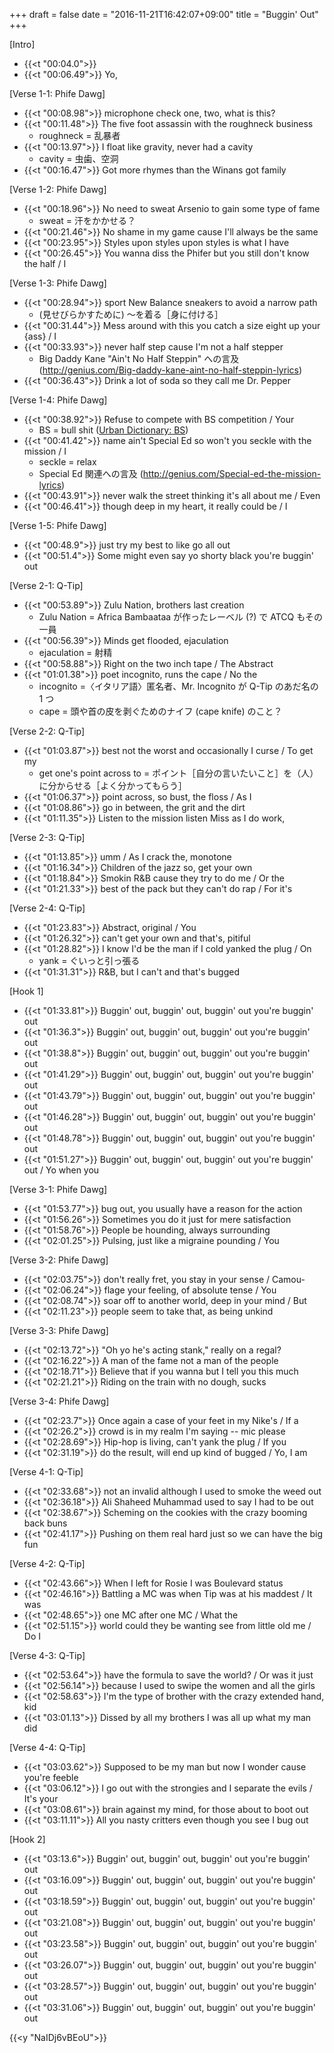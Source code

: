 +++
draft = false
date = "2016-11-21T16:42:07+09:00"
title = "Buggin' Out"
+++

[Intro]

* {{<t "00:04.0">}}
* {{<t "00:06.49">}} Yo,

[Verse 1-1: Phife Dawg]  

* {{<t "00:08.98">}} microphone check one, two, what is this?  
* {{<t "00:11.48">}} The five foot assassin with the roughneck business  
    * roughneck = 乱暴者
* {{<t "00:13.97">}} I float like gravity, never had a cavity  
    * cavity = 虫歯、空洞
* {{<t "00:16.47">}} Got more rhymes than the Winans got family  

[Verse 1-2: Phife Dawg]  

* {{<t "00:18.96">}} No need to sweat Arsenio to gain some type of fame  
    * sweat = 汗をかかせる？
* {{<t "00:21.46">}} No shame in my game cause I'll always be the same  
* {{<t "00:23.95">}} Styles upon styles upon styles is what I have  
* {{<t "00:26.45">}} You wanna diss the Phifer but you still don't know the half / I 

[Verse 1-3: Phife Dawg]  

* {{<t "00:28.94">}} sport New Balance sneakers to avoid a narrow path  
    * (見せびらかすために) ～を着る［身に付ける］
* {{<t "00:31.44">}} Mess around with this you catch a size eight up your {ass} / I 
* {{<t "00:33.93">}} never half step cause I'm not a half stepper  
    * Big Daddy Kane "Ain't No Half Steppin" への言及 (http://genius.com/Big-daddy-kane-aint-no-half-steppin-lyrics)
* {{<t "00:36.43">}} Drink a lot of soda so they call me Dr. Pepper  

[Verse 1-4: Phife Dawg]  

* {{<t "00:38.92">}} Refuse to compete with BS competition / Your 
    * BS = bull shit ([Urban Dictionary: BS](http://www.urbandictionary.com/define.php?term=BS))
* {{<t "00:41.42">}} name ain't Special Ed so won't you seckle with the mission / I 
    * seckle = relax
    * Special Ed 関連への言及 (http://genius.com/Special-ed-the-mission-lyrics)
* {{<t "00:43.91">}} never walk the street thinking it's all about me / Even 
* {{<t "00:46.41">}} though deep in my heart, it really could be / I 

[Verse 1-5: Phife Dawg]  

* {{<t "00:48.9">}} just try my best to like go all out  
* {{<t "00:51.4">}} Some might even say yo shorty black you're buggin' out  
  
[Verse 2-1: Q-Tip]  

* {{<t "00:53.89">}} Zulu Nation, brothers last creation  
    * Zulu Nation = Africa Bambaataa が作ったレーベル (?) で ATCQ もその一員
* {{<t "00:56.39">}} Minds get flooded, ejaculation  
    * ejaculation = 射精
* {{<t "00:58.88">}} Right on the two inch tape / The Abstract 
* {{<t "01:01.38">}} poet incognito, runs the cape / No the 
    * incognito =〈イタリア語〉匿名者、Mr. Incognito が Q-Tip のあだ名の 1 つ
    * cape = 頭や首の皮を剥ぐためのナイフ (cape knife) のこと？

[Verse 2-2: Q-Tip]  

* {{<t "01:03.87">}} best not the worst and occasionally I curse / To get my 
    * get one's point across to = ポイント［自分の言いたいこと］を（人）に分からせる［よく分かってもらう］
* {{<t "01:06.37">}} point across, so bust, the floss / As I 
* {{<t "01:08.86">}} go in between, the grit and the dirt  
* {{<t "01:11.35">}} Listen to the mission listen Miss as I do work,

[Verse 2-3: Q-Tip]  

* {{<t "01:13.85">}} umm / As I crack the, monotone  
* {{<t "01:16.34">}} Children of the jazz so, get your own  
* {{<t "01:18.84">}} Smokin R&B cause they try to do me / Or the 
* {{<t "01:21.33">}} best of the pack but they can't do rap / For it's 

[Verse 2-4: Q-Tip]  

* {{<t "01:23.83">}} Abstract, original / You 
* {{<t "01:26.32">}} can't get your own and that's, pitiful  
* {{<t "01:28.82">}} I know I'd be the man if I cold yanked the plug / On 
    * yank = ぐいっと引っ張る
* {{<t "01:31.31">}} R&B, but I can't and that's bugged  
  
[Hook 1]  

* {{<t "01:33.81">}} Buggin' out, buggin' out, buggin' out you're buggin' out  
* {{<t "01:36.3">}} Buggin' out, buggin' out, buggin' out you're buggin' out  
* {{<t "01:38.8">}} Buggin' out, buggin' out, buggin' out you're buggin' out  
* {{<t "01:41.29">}} Buggin' out, buggin' out, buggin' out you're buggin' out  
* {{<t "01:43.79">}} Buggin' out, buggin' out, buggin' out you're buggin' out  
* {{<t "01:46.28">}} Buggin' out, buggin' out, buggin' out you're buggin' out  
* {{<t "01:48.78">}} Buggin' out, buggin' out, buggin' out you're buggin' out  
* {{<t "01:51.27">}} Buggin' out, buggin' out, buggin' out you're buggin' out / Yo when you 
  
[Verse 3-1: Phife Dawg]  

* {{<t "01:53.77">}} bug out, you usually have a reason for the action  
* {{<t "01:56.26">}} Sometimes you do it just for mere satisfaction  
* {{<t "01:58.76">}} People be hounding, always surrounding  
* {{<t "02:01.25">}} Pulsing, just like a migraine pounding / You 

[Verse 3-2: Phife Dawg]  

* {{<t "02:03.75">}} don't really fret, you stay in your sense / Camou- 
* {{<t "02:06.24">}} flage your feeling, of absolute tense / You 
* {{<t "02:08.74">}} soar off to another world, deep in your mind / But 
* {{<t "02:11.23">}} people seem to take that, as being unkind  

[Verse 3-3: Phife Dawg]  

* {{<t "02:13.72">}} "Oh yo he's acting stank," really on a regal?  
* {{<t "02:16.22">}} A man of the fame not a man of the people  
* {{<t "02:18.71">}} Believe that if you wanna but I tell you this much  
* {{<t "02:21.21">}} Riding on the train with no dough, sucks  

[Verse 3-4: Phife Dawg]  

* {{<t "02:23.7">}} Once again a case of your feet in my Nike's / If a 
* {{<t "02:26.2">}} crowd is in my realm I'm saying -- mic please  
* {{<t "02:28.69">}} Hip-hop is living, can't yank the plug / If you 
* {{<t "02:31.19">}} do the result, will end up kind of bugged / Yo, I am 
  
[Verse 4-1: Q-Tip]  

* {{<t "02:33.68">}} not an invalid although I used to smoke the weed out  
* {{<t "02:36.18">}} Ali Shaheed Muhammad used to say I had to be out  
* {{<t "02:38.67">}} Scheming on the cookies with the crazy booming back buns  
* {{<t "02:41.17">}} Pushing on them real hard just so we can have the big fun  

[Verse 4-2: Q-Tip]  

* {{<t "02:43.66">}} When I left for Rosie I was Boulevard status  
* {{<t "02:46.16">}} Battling a MC was when Tip was at his maddest / It was 
* {{<t "02:48.65">}} one MC after one MC / What the 
* {{<t "02:51.15">}} world could they be wanting see from little old me / Do I

[Verse 4-3: Q-Tip]  

* {{<t "02:53.64">}} have the formula to save the world? / Or was it just
* {{<t "02:56.14">}} because I used to swipe the women and all the girls  
* {{<t "02:58.63">}} I'm the type of brother with the crazy extended hand, kid  
* {{<t "03:01.13">}} Dissed by all my brothers I was all up what my man did  

[Verse 4-4: Q-Tip]  

* {{<t "03:03.62">}} Supposed to be my man but now I wonder cause you're feeble  
* {{<t "03:06.12">}} I go out with the strongies and I separate the evils / It's your 
* {{<t "03:08.61">}} brain against my mind, for those about to boot out  
* {{<t "03:11.11">}} All you nasty critters even though you see I bug out  
  
[Hook 2]  

* {{<t "03:13.6">}} Buggin' out, buggin' out, buggin' out you're buggin' out  
* {{<t "03:16.09">}} Buggin' out, buggin' out, buggin' out you're buggin' out  
* {{<t "03:18.59">}} Buggin' out, buggin' out, buggin' out you're buggin' out  
* {{<t "03:21.08">}} Buggin' out, buggin' out, buggin' out you're buggin' out  
* {{<t "03:23.58">}} Buggin' out, buggin' out, buggin' out you're buggin' out  
* {{<t "03:26.07">}} Buggin' out, buggin' out, buggin' out you're buggin' out  
* {{<t "03:28.57">}} Buggin' out, buggin' out, buggin' out you're buggin' out  
* {{<t "03:31.06">}} Buggin' out, buggin' out, buggin' out you're buggin' out  

{{<y "NaIDj6vBEoU">}}
